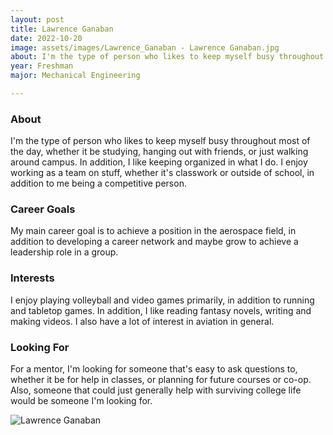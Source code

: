 ```yaml
---
layout: post
title: Lawrence Ganaban 
date: 2022-10-20
image: assets/images/Lawrence_Ganaban - Lawrence Ganaban.jpg
about: I'm the type of person who likes to keep myself busy throughout most of the day, whether it be studying, hanging out with friends, or just walking around campus. In addition, I like keeping organized in what I do. I enjoy working as a team on stuff, whether it's classwork or outside of school, in addition to me being a competitive person.
year: Freshman
major: Mechanical Engineering

---
```


### About

I'm the type of person who likes to keep myself busy throughout most of the day, whether it be studying, hanging out with friends, or just walking around campus. In addition, I like keeping organized in what I do. I enjoy working as a team on stuff, whether it's classwork or outside of school, in addition to me being a competitive person.

### Career Goals

My main career goal is to achieve a position in the aerospace field, in addition to developing a career network and maybe grow to achieve a leadership role in a group.

### Interests

I enjoy playing volleyball and video games primarily, in addition to running and tabletop games. In addition, I like reading fantasy novels, writing and making videos. I also have a lot of interest in aviation in general.

### Looking For

For a mentor, I'm looking for someone that's easy to ask questions to, whether it be for help in classes, or planning for future courses or co-op. Also, someone that could just generally help with surviving college life would be someone I'm looking for.

<div class="text-center my-5">
    <img src="https://sase-drexel.github.io/mentorship-2021/assets/images/Lawrence_Ganaban - Lawrence Ganaban.jpg" alt="Lawrence Ganaban" class="rounded post-img" />
</div>
